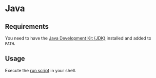 # Java

## Requirements

You need to have the [Java Development Kit (JDK)](https://www.oracle.com/java/technologies/downloads/) installed and added to `PATH`.

## Usage

Execute the [run script](./run.sh) in your shell.